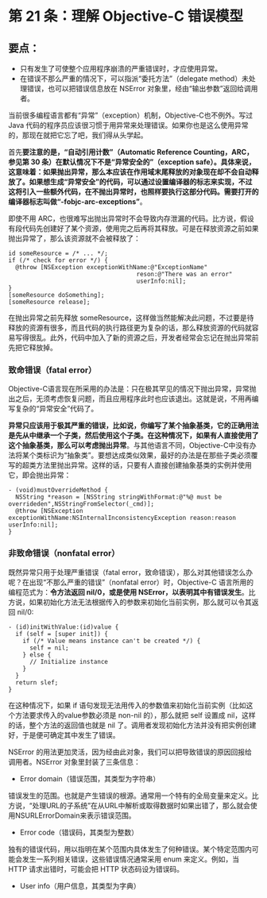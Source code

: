 # 第 21 条：理解 Objective-C 错误模型

## 要点：

* 只有发生了可使整个应用程序崩溃的严重错误时，才应使用异常。
* 在错误不那么严重的情况下，可以指派“委托方法”（delegate method）未处理错误，也可以把错误信息放在 NSError 对象里，经由“输出参数”返回给调用者。

当前很多编程语言都有“异常”（exception）机制，Objective-C也不例外。写过 Java 代码的程序员应该很习惯于用异常来处理错误。如果你也是这么使用异常的，那现在就把它忘了吧，我们得从头学起。

首先**要注意的是，“自动引用计数”（Automatic Reference Counting，ARC，参见第 30 条）在默认情况下不是“异常安全的”（exception safe）。具体来说，这意味着：如果抛出异常，那么本应该在作用域末尾释放的对象现在却不会自动释放了。如果想生成“异常安全”的代码，可以通过设置编译器的标志来实现，不过这将引入一些额外代码，在不抛出异常时，也照样要执行这部分代码。需要打开的编译器标志叫做“-fobjc-arc-exceptions”**。

即使不用 ARC，也很难写出抛出异常时不会导致内存泄漏的代码。比方说，假设有段代码先创建好了某个资源，使用完之后再将其释放。可是在释放资源之前如果抛出异常了，那么该资源就不会被释放了：

```
id someResource = /* ... */;
if (/* check for error */) {
  @throw [NSException exceptionWithName:@"ExceptionName"
                                    reson:@"There was an error"
                                    userInfo:nil];
}
[someResource doSomething];
[someResource release];
```

在抛出异常之前先释放 someResource，这样做当然能解决此问题，不过要是待释放的资源有很多，而且代码的执行路径更为复杂的话，那么释放资源的代码就容易写得很乱。此外，代码中加入了新的资源之后，开发者经常会忘记在抛出异常前先把它释放掉。

### 致命错误（fatal error）

Objective-C语言现在所采用的办法是：只在极其罕见的情况下抛出异常，异常抛出之后，无须考虑恢复问题，而且应用程序此时也应该退出。这就是说，不用再编写复杂的“异常安全”代码了。

**异常只应该用于极其严重的错误，比如说，你编写了某个抽象基类，它的正确用法是先从中继承一个子类，然后使用这个子类。在这种情况下，如果有人直接使用了这个抽象基类，那么可以考虑抛出异常**。与其他语言不同，Objective-C中没有办法将某个类标识为“抽象类”。要想达成类似效果，最好的办法是在那些子类必须覆写的超类方法里抛出异常。这样的话，只要有人直接创建抽象基类的实例并使用它，即会抛出异常：

```
- (void)mustOverrideMethod {
  NSString *reason = [NSString stringWithFormat:@"%@ must be overrideden",NSStringFromSelector(_cmd)];
  @throw [NSException exceptionWithName:NSInternalInconsistencyException reason:reason userInfo:nil];
}
```

### 非致命错误（nonfatal error）

既然异常只用于处理严重错误（fatal error，致命错误），那么对其他错误怎么办呢？在出现“不那么严重的错误”（nonfatal error）时，Objective-C 语言所用的编程范式为：**令方法返回 nil/0，或是使用 NSError，以表明其中有错误发生**。比方说，如果初始化方法无法根据传入的参数来初始化当前实例，那么就可以令其返回 nil/0:

```
- (id)initWithValue:(id)value {
  if (self = [super init]) {
    if (/* Value means instance can't be created */) {
      self = nil;
    } else {
      // Initialize instance
    }
  }
  return slef;
}
```

在这种情况下，如果 if 语句发现无法用传入的参数值来初始化当前实例（比如这个方法要求传入的value参数必须是 non-nil 的），那么就把 self 设置成 nil，这样的话，整个方法的返回值也就是 nil 了。调用者发现初始化方法并没有把实例创建好，于是便可确定其中发生了错误。

NSError 的用法更加灵活，因为经由此对象，我们可以把导致错误的原因回报给调用者。NSError 对象里封装了三条信息：

* Error domain（错误范围，其类型为字符串）

错误发生的范围。也就是产生错误的根源。通常用一个特有的全局变量来定义。比方说，“处理URL的子系统”在从URL中解析或取得数据时如果出错了，那么就会使用NSURLErrorDomain来表示错误范围。

* Error code（错误码，其类型为整数）
 
 独有的错误代码，用以指明在某个范围内具体发生了何种错误。某个特定范围内可能会发生一系列相关错误，这些错误情况通常采用 enum 来定义。例如，当 HTTP 请求出错时，可能会把 HTTP 状态码设为错误码。

* User info（用户信息，其类型为字典）


